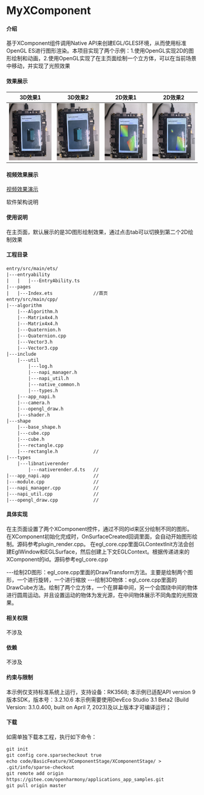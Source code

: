 # MyXComponent

#### 介绍
基于XComponent组件调用Native API来创建EGL/GLES环境，从而使用标准OpenGL ES进行图形渲染。本项目实现了两个示例：1.使用OpenGL实现2D的图形绘制和动画，2.使用OpenGL实现了在主页面绘制一个立方体，可以在当前场景中移动，并实现了光照效果

#### 效果展示

|3D效果1| 3D效果2                                       | 2D效果1                                   | 2D效果2                                 |
|--------------------------------|--------------------------------------------|----------------------------------------|--------------------------------------|
|<img src=".//screenshots/3D_1.jpg" style="zoom:25%;" /> | <img src=".//screenshots/3D_2.jpg" style="zoom:25%;" /> | <img src=".//screenshots/2D_1.jpg" style="zoom:25%;" /> | <img src=".//screenshots/2D_2.jpg" style="zoom:25%;" /> |

#### 视频效果展示
[视频效果演示](.//screenshots/video.mp4)

软件架构说明


#### 使用说明

在主页面，默认展示的是3D图形绘制效果，通过点击tab可以切换到第二个2D绘制效果

#### 工程目录
```
entry/src/main/ets/
|---entryability
|	|	|---EntryAbility.ts
|---pages
|	|---Index.ets				//首页
entry/src/main/cpp/
|---algorithm
	|---Algorithm.h
	|---Matrix4x4.h
	|---Matrix4x4.h
	|---Quaternion.h
	|---Quaternion.cpp
	|---Vector3.h
	|---Vector3.cpp
|---include
	|---util
		|---log.h
		|---napi_manager.h
		|---napi_util.h
		|---native_common.h
		|---types.h
	|---app_napi.h
	|---camera.h
	|---opengl_draw.h
	|---shader.h
|---shape
	|---base_shape.h
	|---cube.cpp
	|---cube.h
	|---rectangle.cpp
	|---rectangle.h				//
|---types
	|---libnativerender			
		|---nativerender.d.ts	//
|---app_napi.app				//
|---module.cpp					//
|---napi_manager.cpp			//
|---napi_util.cpp				//
|---opengl_draw.cpp				//
```

#### 具体实现

在主页面设置了两个XComponent控件，通过不同的id来区分绘制不同的图形。
在XComponent初始化完成时，OnSurfaceCreated回调里面，会自动开始图形绘制。源码参考plugin_render.cpp。
在egl_core.cpp里面GLContextInit方法会创建EglWindow和EGLSurface，然后创建上下文EGLContext。根据传递进来的XComponent的id。源码参考egl_core.cpp

---绘制2D图形：egl_core.cpp里面的DrawTransform方法。主要是绘制两个图形，一个进行旋转，一个进行缩放
---绘制3D物体：egl_core.cpp里面的DrawCube方法。绘制了两个立方体，一个在屏幕中间，另一个会围绕中间的物体进行圆周运动。并且设置运动的物体为发光源，在中间物体展示不同角度的光照效果。


#### 相关权限
不涉及


#### 依赖
不涉及


#### 约束与限制
本示例仅支持标准系统上运行，支持设备：RK3568;
本示例已适配API version 9版本SDK，版本号：3.2.10.6
本示例需要使用DevEco Studio 3.1 Beta2 (Build Version: 3.1.0.400, built on April 7, 2023)及以上版本才可编译运行；


#### 下载

如需单独下载本工程，执行如下命令：
```
git init
git config core.sparsecheckout true
echo code/BasicFeature/XComponentStage/XComponentStage/ > .git/info/sparse-checkout
git remote add origin https://gitee.com/openharmony/applications_app_samples.git
git pull origin master
```
